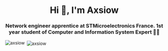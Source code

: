 <h1 align="center">Hi 👋, I'm Axsiow</h1>
<h3 align="center">Network engineer apprentice at STMicroelectronics France. 1st year student of Computer and Information System Expert 👩‍💻</h3>



<p><img align="left" src="https://github-readme-stats.vercel.app/api/top-langs?username=axsiow&show_icons=true&theme=dracula&locale=en&layout=compact" alt="axsiow" /></p>
<p>&nbsp;<img align="center" src="https://github-readme-stats.vercel.app/api?username=axsiow&show_icons=true&theme=dracula&locale=en" alt="axsiow" /></p>

